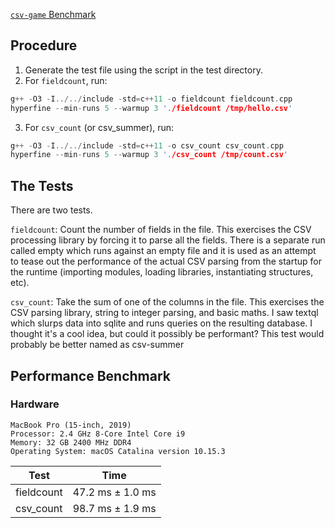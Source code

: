 [`csv-game` Benchmark](https://bitbucket.org/ewanhiggs/csv-game/src/master/)

## Procedure
1. Generate the test file using the script in the test directory.
2. For `fieldcount`, run:

```cpp
g++ -O3 -I../../include -std=c++11 -o fieldcount fieldcount.cpp
hyperfine --min-runs 5 --warmup 3 './fieldcount /tmp/hello.csv'
```

3. For `csv_count` (or csv_summer), run:

```cpp
g++ -O3 -I../../include -std=c++11 -o csv_count csv_count.cpp
hyperfine --min-runs 5 --warmup 3 './csv_count /tmp/count.csv'
```

## The Tests
There are two tests.

`fieldcount`: Count the number of fields in the file. This exercises the CSV processing library by forcing it to parse all the fields. There is a separate run called empty which runs against an empty file and it is used as an attempt to tease out the performance of the actual CSV parsing from the startup for the runtime (importing modules, loading libraries, instantiating structures, etc).

`csv_count`: Take the sum of one of the columns in the file. This exercises the CSV parsing library, string to integer parsing, and basic maths. I saw textql which slurps data into sqlite and runs queries on the resulting database. I thought it's a cool idea, but could it possibly be performant? This test would probably be better named as csv-summer

## Performance Benchmark

### Hardware 

```
MacBook Pro (15-inch, 2019)
Processor: 2.4 GHz 8-Core Intel Core i9
Memory: 32 GB 2400 MHz DDR4
Operating System: macOS Catalina version 10.15.3
```

| Test | Time |
| --- | --- |
| fieldcount | 47.2 ms ± 1.0 ms |
| csv_count | 98.7 ms ± 1.9 ms |